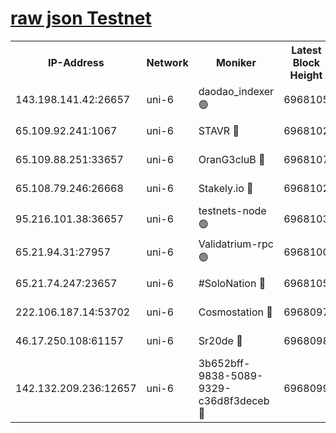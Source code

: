 [raw json Testnet](https://rpc-check.junot.stavr.tech/junot/rpc-junot-result.json)
=


<table><tr><th>IP-Address</th><th>Network</th><th>Moniker</th><th>Latest Block Height</th><th>Earliest Block Height</th><th>Catching Up</th><th>Tx Index</th><th>Voting Power</th><th>Scan Time</th></tr><tr><td>143.198.141.42:26657</td><td>uni-6</td><td>daodao_indexer 🟢</td><td>6968105</td><td>1</td><td>False</td><td>off</td><td>0</td><td>2024-01-12T06:03:36.354159279UTC</td></tr><tr><td>65.109.92.241:1067</td><td>uni-6</td><td>STAVR 🔴</td><td>6968102</td><td>1138541</td><td>False</td><td>on</td><td>6042</td><td>2024-01-12T06:03:28.011284101UTC</td></tr><tr><td>65.109.88.251:33657</td><td>uni-6</td><td>OranG3cluB 🔴</td><td>6968107</td><td>1138541</td><td>False</td><td>on</td><td>11</td><td>2024-01-12T06:03:40.948821825UTC</td></tr><tr><td>65.108.79.246:26668</td><td>uni-6</td><td>Stakely.io 🔴</td><td>6968102</td><td>1570872</td><td>False</td><td>on</td><td>1358933</td><td>2024-01-12T06:03:28.464440291UTC</td></tr><tr><td>95.216.101.38:36657</td><td>uni-6</td><td>testnets-node 🟢</td><td>6968103</td><td>1615130</td><td>False</td><td>on</td><td>0</td><td>2024-01-12T06:03:30.915919120UTC</td></tr><tr><td>65.21.94.31:27957</td><td>uni-6</td><td>Validatrium-rpc 🟢</td><td>6968100</td><td>2943363</td><td>False</td><td>on</td><td>0</td><td>2024-01-12T06:03:23.577743248UTC</td></tr><tr><td>65.21.74.247:23657</td><td>uni-6</td><td>#SoloNation 🔴</td><td>6968105</td><td>5208001</td><td>False</td><td>on</td><td>112</td><td>2024-01-12T06:03:35.375525584UTC</td></tr><tr><td>222.106.187.14:53702</td><td>uni-6</td><td>Cosmostation 🔴</td><td>6968097</td><td>5344501</td><td>False</td><td>on</td><td>110003</td><td>2024-01-12T06:03:21.150996700UTC</td></tr><tr><td>46.17.250.108:61157</td><td>uni-6</td><td>Sr20de 🔴</td><td>6968098</td><td>6419777</td><td>False</td><td>on</td><td>37</td><td>2024-01-12T06:03:16.319000605UTC</td></tr><tr><td>142.132.209.236:12657</td><td>uni-6</td><td>3b652bff-9838-5089-9329-c36d8f3deceb 🔴</td><td>6968099</td><td>6961280</td><td>False</td><td>on</td><td>157563</td><td>2024-01-12T06:03:19.668166702UTC</td></tr></table>